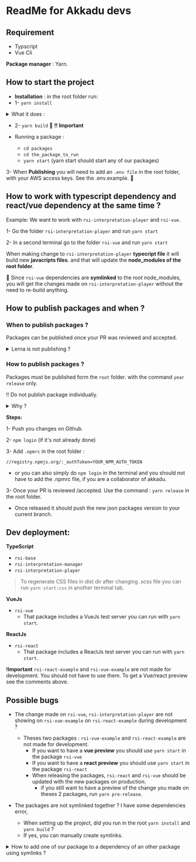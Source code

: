 # ReadMe for Akkadu devs



## Requirement
* Typscript
* Vue Cli

**Package manager** : Yarn.


## How to start the project

*  **Installation** : in the root folder run:
* 1- `yarn install` 
<details>
  <summary> What it does :</summary>
  <p> - It installs packages in all the modules of the folder packages </p>
  <p> - It creates symlinks </p>
</details>

* 2- `yarn build` 🚨 **!! Important**

* Running a package : 
  * `cd packages`
  * `cd the_package_to_run`
  * `yarn start` (yarn start should start any of our packages)



3- When **Publishing** you will need to add an `.env file` in the root folder, with your AWS access keys. See the .env.example. 🚨

## How to work with typescript dependency and react/vue dependency at the same time ?

Example: We want to work with `rsi-interpretation-player` and `rsi-vue`.

1- Go the folder `rsi-interpretation-player` and run `yarn start`

2- In a second terminal go to the folder `rsi-vue` and run `yarn start`

When making change to `rsi-interpretation-player` **typecript file** it will build new **javacripts files**. and that will update the **node_modules of the root folder**.

📌 Since `rsi-vue` dependencies are **symlinked** to the root node_modules, you will get the changes made on `rsi-interpretation-player` without the need to re-build anything.


## How to publish packages and when ? 

### When to publish packages ?

Packages can be published once your PR was reviewed and accepted.
<details>
    <summary> Lerna is not publishing ? </summary>
    <p>  Lerna will not release anything if the changes made were not pushed to github first.</p>
</details> 

### How to publish packages ?

Packages must be published form the `root` folder. with the command `year release` only. 

!! Do not publish package individually.


<details>
    <summary> Why ? </summary>
    <p>  When one package version change we want all the other packages having this dependency to also update and be published. Lerna does that for us.</p>
</details>

**Steps:**

1- Push you changes on Github.

2- `npm login` (if it's not already done)

3- Add `.npmrc` in the root folder : 
  ```
  //registry.npmjs.org/:_authToken=YOUR_NPM_AUTH_TOKEN
  ```
* or you can also simply do `npm login` in the terminal and you should not have to add the .npmrc file, if you are a collaborator of akkadu.

3- Once your PR is reviewed /accepted. Use the command :  `yarn release` in the root folder.

* Once released it should push the new json packages version to your current branch.

## Dev deployment:
**TypeScript**
* `rsi-base`
* `rsi-interpretation-manager`
* `rsi-interpretation-player`

> To regenerate CSS files in dist dir after changing .scss file you can run `yarn start:css` in another terminal tab.

**VueJs**
* `rsi-vue`
  * That package includes a VueJs test server you can run with `yarn start`.

**ReactJs**
* `rsi-react`
  * That package includes a ReactJs test server you can run with `yarn start`.

**!Important** `rsi-react-example` and `rsi-vue-example` are not made for development. 
You should not have to use them. To get a Vue/react preview see the comments above.

## Possible bugs
* The change made on `rsi-vue`, `rsi-interpretation-player` are not showing on `rsi-vue-example` on `rsi-react-example` during development ?
  * Theses two packages : `rsi-vue-example` and `rsi-react-example` are not made for development.
    * If you want to have a **vue preview** you should use `yarn start` in the package `rsi-vue`
    * If you want to have a **react preview** you should use `yarn start` in the package `rsi-react`
    * When releasing the packages, `rsi-react` and `rsi-vue` should be updated with the new packages on production.
       * if you still want to have a preview of the change you made on theses 2 packages, run `yarn pre-release`.




* The packages are not symlinked together ? I have some dependencies error,
  * When setting up the project, did you run in the root `yarn install` and `yarn build` ?
  * If yes, you can manually create symlinks.
<details>
    <summary> How to add one of our package to a dependency of an other package using symlinks ? </summary>
    <p>If we wanted to add the my-design-system-button as a dependency to our my-design-system-form and have Lerna symlink them, we can do so by cd into that package</p>
    <p></p>
    <p><i> cd my-design-system-form</i> </p>
    <p>and then running the following:</p>
    <p> <i> lerna add @my-scope-name/design-system-button --scope=@my-scope-name/my-design-system-form </i><p>
    <p>This will update the package.json of @my-scope-name/my-design-system-form.</p>
</details>




